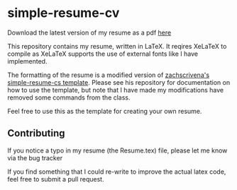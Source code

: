 # simple-resume-cv

Download the latest version of my resume as a pdf [here](https://github.com/Marsfan/Gabriel-Roper-Resume/releases/latest/download/Gabriel_Roper_Resume.pdf)

This repository contains my resume, written in LaTeX. It reqires XeLaTeX to compile as
XeLaTeX supports the use of external fonts like I have implemented.

The formatting of the resume is a modified version of
[zachscrivena's simple-resume-cs template](https://github.com/zachscrivena/simple-resume-cv).
Please see his repository for documentation on how to use the template, but note that I have made
my modifications have removed some commands from the class.

Feel free to use this as the template for creating your own resume.

## Contributing

If you notice a typo in my resume (the Resume.tex) file, please let me know via the bug tracker

If you find something that I could re-write to improve the actual latex code, feel free to
submit a pull request.

